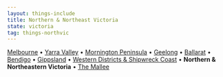 ```yaml
---
layout: things-include
title: Northern & Northeast Victoria
state: victoria
tag: things-northvic
---
```

[Melbourne](melbourne) • [Yarra Valley](yarra-valley) • [Mornington Peninsula](mornington-peninsula) • [Geelong](geelong) • [Ballarat](ballarat) • [Bendigo](bendigo) • [Gippsland](gippsland) • [Western Districts & Shipwreck Coast](western-districts) • **Northern & Northeastern Victoria** • [The Mallee](mallee)